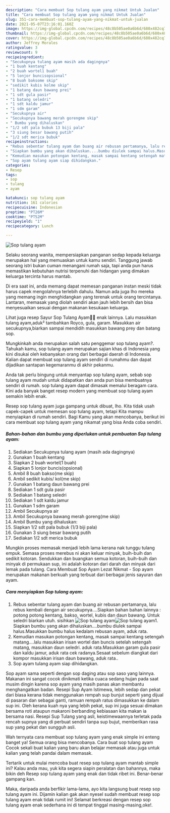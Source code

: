 ```yaml
---
description: "Cara membuat Sop tulang ayam yang nikmat Untuk Jualan"
title: "Cara membuat Sop tulang ayam yang nikmat Untuk Jualan"
slug: 351-cara-membuat-sop-tulang-ayam-yang-nikmat-untuk-jualan
date: 2021-05-07T23:16:01.160Z
image: https://img-global.cpcdn.com/recipes/48c8b505ae0a6b6d/680x482cq70/sop-tulang-ayam-foto-resep-utama.jpg
thumbnail: https://img-global.cpcdn.com/recipes/48c8b505ae0a6b6d/680x482cq70/sop-tulang-ayam-foto-resep-utama.jpg
cover: https://img-global.cpcdn.com/recipes/48c8b505ae0a6b6d/680x482cq70/sop-tulang-ayam-foto-resep-utama.jpg
author: Jeffrey Morales
ratingvalue: 3
reviewcount: 9
recipeingredient:
- "Secukupnya tulang ayam masih ada dagingnya"
- "1 buah kentang"
- "2 buah wortel1 buah"
- "5 lonjor buncisopsional"
- "8 buah baksome skip"
- "sedikit kubis kolme skip"
- "1 batang daun bawang prei"
- "1 sdt gula pasir"
- "1 batang seledri"
- "1 sdt kaldu jamur"
- "1 sdm garam"
- "Secukupnya air"
- "Secukupnya bawang merah gorengme skip"
- " Bumbu yang dihaluskan"
- "1/2 sdt pala bubuk 13 biji pala"
- "3 siung besar bawang putih"
- "1/2 sdt merica bubuk"
recipeinstructions:
- "Rebus sebentar tulang ayam dan buang air rebusan pertamanya, lalu rebus kembali dengan air secukupnya....Siapkan bahan bahan lainnya : potong potong kentang, bakso, wortel, kubis dan daun bawang. Untuk seledri biarkan utuh. sisihkan"
- "Siapkan bumbu yang akan dihaluskan....bumbu diulek sampai halus.Masukkan bumbu halus kedalam rebusan ayam, aduk rata."
- "Kemudian masukan potongan kentang, masak sampai kentang setengah matang....lalu masukkan irisan wortel dan buncis setelah setengah matang, masukkan daun seledri. aduk rata.Masukkan garam gula pasir dan kaldu jamur, aduk rata cek radanya.Sesaat sebelum diangkat dari kompor masukkan irisan daun bawang, aduk rata.."
- "Sop ayam tulang ayam siap dihidangkan."
categories:
- Resep
tags:
- sop
- tulang
- ayam

katakunci: sop tulang ayam 
nutrition: 161 calories
recipecuisine: Indonesian
preptime: "PT26M"
cooktime: "PT52M"
recipeyield: "1"
recipecategory: Lunch

---
```



![Sop tulang ayam](https://img-global.cpcdn.com/recipes/48c8b505ae0a6b6d/680x482cq70/sop-tulang-ayam-foto-resep-utama.jpg)

Selaku seorang wanita, mempersiapkan panganan sedap kepada keluarga merupakan hal yang memuaskan untuk kamu sendiri. Tanggung jawab seorang istri bukan cuman menangani rumah saja, tapi anda pun harus memastikan kebutuhan nutrisi terpenuhi dan hidangan yang dimakan keluarga tercinta harus mantab.

Di era  saat ini, anda memang dapat memesan panganan instan meski tidak harus capek mengolahnya terlebih dahulu. Namun ada juga lho mereka yang memang ingin menghidangkan yang terenak untuk orang tercintanya. Lantaran, memasak yang diolah sendiri akan jauh lebih bersih dan bisa menyesuaikan sesuai dengan makanan kesukaan keluarga. 

Lihat juga resep Sayur Sop Tulang Ayam🐓🥕 enak lainnya. Lalu masukkan tulang ayam,aduk² tambahkan Royco, gula, garam. Masukkan air secukupnya,biarkan sampai mendidih masukkan bawang prey dan batang sop.

Mungkinkah anda merupakan salah satu penggemar sop tulang ayam?. Tahukah kamu, sop tulang ayam merupakan sajian khas di Indonesia yang kini disukai oleh kebanyakan orang dari berbagai daerah di Indonesia. Kalian dapat membuat sop tulang ayam sendiri di rumahmu dan dapat dijadikan santapan kegemaranmu di akhir pekanmu.

Anda tak perlu bingung untuk menyantap sop tulang ayam, sebab sop tulang ayam mudah untuk didapatkan dan anda pun bisa membuatnya sendiri di rumah. sop tulang ayam dapat dimasak memalui beragam cara. Kini ada banyak banget resep modern yang membuat sop tulang ayam semakin lebih enak.

Resep sop tulang ayam juga gampang untuk dibuat, lho. Kita tidak usah capek-capek untuk memesan sop tulang ayam, tetapi Kita mampu menyiapkan di rumah sendiri. Bagi Kamu yang akan mencobanya, berikut ini cara membuat sop tulang ayam yang nikamat yang bisa Anda coba sendiri.

<!--inarticleads1-->

##### Bahan-bahan dan bumbu yang diperlukan untuk pembuatan Sop tulang ayam:

1. Sediakan Secukupnya tulang ayam (masih ada dagingnya)
1. Gunakan 1 buah kentang
1. Siapkan 2 buah wortel(1 buah)
1. Siapkan 5 lonjor buncis(opsional)
1. Ambil 8 buah bakso(me skip)
1. Ambil sedikit kubis/ kol(me skip)
1. Gunakan 1 batang daun bawang prei
1. Sediakan 1 sdt gula pasir
1. Sediakan 1 batang seledri
1. Sediakan 1 sdt kaldu jamur
1. Gunakan 1 sdm garam
1. Ambil Secukupnya air
1. Ambil Secukupnya bawang merah goreng(me skip)
1. Ambil  Bumbu yang dihaluskan:
1. Siapkan 1/2 sdt pala bubuk (1/3 biji pala)
1. Gunakan 3 siung besar bawang putih
1. Sediakan 1/2 sdt merica bubuk


Mungkin proses memasak menjadi lebih lama kerana nak tunggu tulang empuk. Semasa proses merebus ni akan keluar minyak, buih-buih dan sedikit kotoran. Sendukkan dan buangkan semua kotoran, buih-buih dan minyak di permukaan sup, ini adalah kotoran dari darah dan minyak dari lemak pada tulang. Cara Membuat Sop Ayam Lezat Nikmat - Sop ayam merupakan makanan berkuah yang terbuat dari berbagai jenis sayuran dan ayam. 

<!--inarticleads2-->

##### Cara menyiapkan Sop tulang ayam:

1. Rebus sebentar tulang ayam dan buang air rebusan pertamanya, lalu rebus kembali dengan air secukupnya....Siapkan bahan bahan lainnya : potong potong kentang, bakso, wortel, kubis dan daun bawang. Untuk seledri biarkan utuh. sisihkan
<img src="https://img-global.cpcdn.com/steps/a605c580c64779cb/160x128cq70/sop-tulang-ayam-langkah-memasak-1-foto.jpg" alt="Sop tulang ayam"><img src="https://img-global.cpcdn.com/steps/b945b0466c1a81c5/160x128cq70/sop-tulang-ayam-langkah-memasak-1-foto.jpg" alt="Sop tulang ayam">1. Siapkan bumbu yang akan dihaluskan....bumbu diulek sampai halus.Masukkan bumbu halus kedalam rebusan ayam, aduk rata.
1. Kemudian masukan potongan kentang, masak sampai kentang setengah matang....lalu masukkan irisan wortel dan buncis setelah setengah matang, masukkan daun seledri. aduk rata.Masukkan garam gula pasir dan kaldu jamur, aduk rata cek radanya.Sesaat sebelum diangkat dari kompor masukkan irisan daun bawang, aduk rata..
1. Sop ayam tulang ayam siap dihidangkan.


Sop ayam sama seperti dengan sop daging atau sop saso yang lainnya. Makanan ini sangat cocok dinikmati ketika cuaca sedang hujan pada saat musim dingin karena sop ayam yang masih panas akan membantu menghangatkan badan. Resepi Sup Ayam Istimewa, lebih sedap dan pekat dari biasa kerana tidak menggunakan rempah sup bunjut seperti yang dijual di pasaran dan sebagai ganti, ramuan rempah ratus dimasukkan ke dalam sup ini. Oleh kerana kuah nya yang lebih pekat, sup ini juga sesuai dimakan bersama roti ataupun makaroni berbanding kebiasaan kita makan ia bersama nasi. Resepi Sup Tulang yang asli, keistimewaannya terletak pada rencah supnya yang di perbuat sendiri tanpa sup bujut, memberikan rasa sup yang pekat dan sungguh asli. 

Wah ternyata cara membuat sop tulang ayam yang enak simple ini enteng banget ya! Semua orang bisa mencobanya. Cara buat sop tulang ayam Cocok sekali buat kalian yang baru akan belajar memasak atau juga untuk kalian yang telah pandai dalam memasak.

Tertarik untuk mulai mencoba buat resep sop tulang ayam mantab simple ini? Kalau anda mau, yuk kita segera siapin peralatan dan bahannya, maka bikin deh Resep sop tulang ayam yang enak dan tidak ribet ini. Benar-benar gampang kan. 

Maka, daripada anda berfikir lama-lama, ayo kita langsung buat resep sop tulang ayam ini. Dijamin kalian gak akan nyesel sudah membuat resep sop tulang ayam enak tidak rumit ini! Selamat berkreasi dengan resep sop tulang ayam enak sederhana ini di tempat tinggal masing-masing,oke!.

